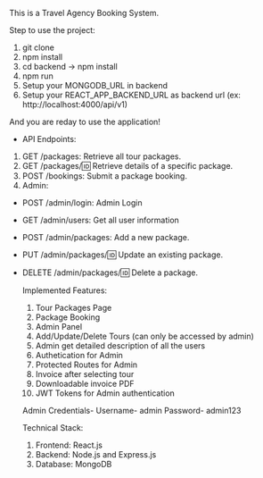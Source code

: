 This is a Travel Agency Booking System.

Step to use the project:
1. git clone
2. npm install
3. cd backend -> npm install
4. npm run
5. Setup your MONGODB_URL in backend
6. Setup your REACT_APP_BACKEND_URL as backend url (ex: http://localhost:4000/api/v1)

And you are reday to use the application!

- API Endpoints:
 1. GET /packages: Retrieve all tour packages.
 2. GET /packages/:id: Retrieve details of a specific package.
 3. POST /bookings: Submit a package booking.
 4. Admin:
 - POST /admin/login: Admin Login
 - GET /admin/users: Get all user information
 - POST /admin/packages: Add a new package.
 - PUT /admin/packages/:id: Update an existing package.
 - DELETE /admin/packages/:id: Delete a package.

   Implemented Features:
   1. Tour Packages Page
   2. Package Booking
   3. Admin Panel
   4. Add/Update/Delete Tours (can only be accessed by admin)
   5. Admin get detailed description of all the users
   6. Authetication for Admin
   7. Protected Routes for Admin
   8. Invoice after selecting tour
   9. Downloadable invoice PDF
   10. JWT Tokens for Admin authentication
  
   Admin Credentials-
   Username- admin
   Password- admin123
  
   Technical Stack:
   1. Frontend: React.js
   2. Backend: Node.js and Express.js
   3. Database: MongoDB
